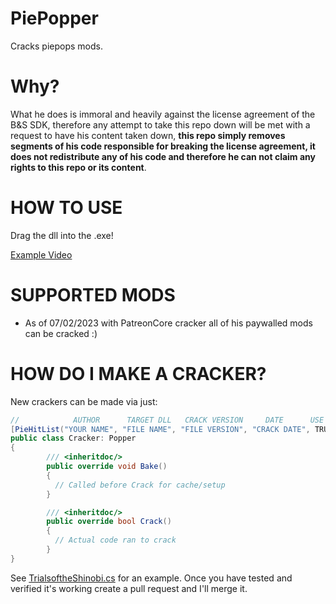 # PiePopper
 Cracks piepops mods.
 
 # Why?
What he does is immoral and heavily against the license agreement of the B&S SDK, therefore any attempt to take this repo down will be met with a request to have his content taken down, **this repo simply removes segments of his code responsible for breaking the license agreement, it does not redistribute any of his code and therefore he can not claim any rights to this repo or its content**.

# HOW TO USE
Drag the dll into the .exe!

[Example Video](https://i.imgur.com/tHvhmNk.mp4)

# SUPPORTED MODS
* As of 07/02/2023 with PatreonCore cracker all of his paywalled mods can be cracked :)

# HOW DO I MAKE A CRACKER?
New crackers can be made via just:
```cs
//            AUTHOR      TARGET DLL   CRACK VERSION     DATE      USE PATREON CORE?
[PieHitList("YOUR NAME", "FILE NAME", "FILE VERSION", "CRACK DATE", TRUE)]]
public class Cracker: Popper
{
        /// <inheritdoc/>
        public override void Bake()
        {
          // Called before Crack for cache/setup
        }

        /// <inheritdoc/>
        public override bool Crack()
        {
          // Actual code ran to crack
        }
}
```
See [TrialsoftheShinobi.cs](https://github.com/imememani/PiePopper/blob/main/Scripts/Crackers/TrialsoftheShinobi.cs) for an example.
Once you have tested and verified it's working create a pull request and I'll merge it.
